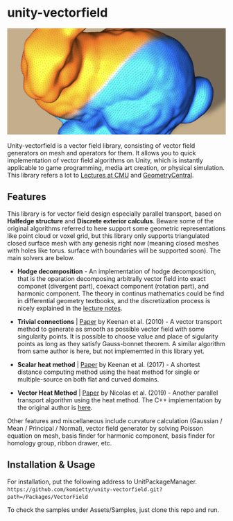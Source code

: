 # unity-vectorfield
 <img src="Documents/vectorheat.jpeg"/>

Unity-vectorfield is a vector field library, consisting of vector field generators on mesh and operators for them. It allows you to quick implementation of vector field algorithms on Unity, which is instantly applicable to game programming, media art creation, or physical simulation. This library refers a lot to [Lectures at CMU](https://www.cs.cmu.edu/~kmcrane/Projects/DDG/) and [GeometryCentral](http://geometry-central.net/).

## Features
This library is for vector field design especially parallel transport, based on  **Halfedge structure** and **Discrete exterior calculus**. Beware some of the original algorithms referred to here support some geometric representations like point cloud or voxel grid, but this library only supports triangulated closed surface mesh with any genesis right now (meaning closed meshes with holes like torus. surface with boundaries will be supported soon). The main solvers are below.

- **Hodge decomposition** - An implementation of hodge decomposition, that is the oparation decomposing arbitrally vector field into exact componet (divergent part), coexact component (rotation part), and harmonic component.  The theory in continus mathematics could be find in differential geometry textbooks, and the discretization process is nicely explained in the [lecture notes](https://www.cs.cmu.edu/~kmcrane/Projects/DDG/).

- **Trivial connections** | [Paper](https://www.cs.cmu.edu/~kmcrane/Projects/TrivialConnections/) by Keenan et al. (2010) - A vector transport method to generate as smooth as possible vector field with some singularity points. It is possible to choose value and place of sigularity points as long as they satisfy Gauss-bonnet theorem. A similar algorithm from same author is here, but not implememted in this library yet. 

- **Scalar heat method** | [Paper](https://www.cs.cmu.edu/~kmcrane/Projects/HeatMethod/index.html) by Keenan et al. (2017) - A shortest distance computing method using the heat method for single or multiple-source on both flat and curved domains.

- **Vector Heat Method** | [Paper](https://www.cs.cmu.edu/~kmcrane/Projects/VectorHeatMethod/paper.pdf) by Nicolas et al. (2019) - Another parallel transport algorithm using the heat method. The C++ implementation by the original author is [here](https://github.com/nmwsharp/geometry-central).

Other features and miscellaneous include curvature calculation (Gaussian / Mean / Principal / Normal), vector field generator by solving Poisson equation on mesh, basis finder for harmonic component, basis finder for homology group, ribbon drawer, etc. 

## Installation & Usage
For installation, put the following address to UnitPackageManager.  
`https://github.com/komietty/unity-vectorfield.git?path=/Packages/VectorField`

To check the samples under Assets/Samples, just clone this repo and run.
